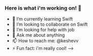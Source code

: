 ### Here is what i'm working on! 👋

- 🌱 I’m currently learning Swift
- 👯 I’m looking to collaborate on Swift
- 🤔 I’m looking for help with job 
- 💬 Ask me about anything
- 📫 How to reach me: @keshevv
- ⚡ Fun fact: i'm really cool!
-->
